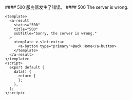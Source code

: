<cn>
#### 500
服务器发生了错误。
</cn>

<us>
#### 500
The server is wrong.
</us>

```tpl
<template>
  <a-result
    status="500"
    title="500"
    subTitle="Sorry, the server is wrong."
  >
    <template v-slot:extra>
      <a-button type="primary">Back Home</a-button>
    </template>
  </a-result>
</template>
<script>
  export default {
    data() {
      return {
      };
    },
  };
</script>
```
